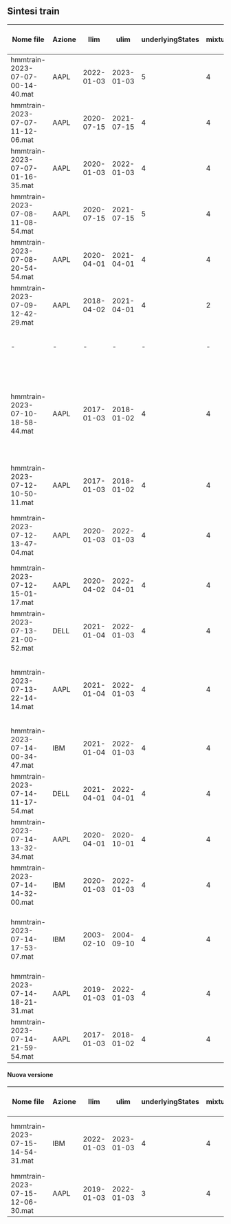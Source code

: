 ## Sintesi train
| Nome file | Azione | llim | ulim | underlyingStates | mixturesNumber | latency | Dynamic Edges |inizio predizione | prediction length | % predizioni | % predizioni corrette | MAPE | note |
|---|---|---|---|---|---|---|---|---|---|---|---|---|---|
| hmmtrain-2023-07-07-00-14-40.mat | AAPL | 2022-01-03 | 2023-01-03   | 5 | 4 | 10 | 0 |2023-01-03| 101| 88%| 56% |1.52%| mi ricordavo fosse 100% prediction ma evidentemente mi sbagliavo...|
| hmmtrain-2023-07-07-11-12-06.mat | AAPL | 2020-07-15 | 2021-07-15   | 4 | 4 | 10 | 0 ||||| 1.39%| Length 491, 72.10% valide|
| hmmtrain-2023-07-07-01-16-35.mat | AAPL | 2020-01-03 | 2022-01-03 | 4 | 4 | 10 | 0 | 2022-01-03 |101|64%|49%|1.89%|Fa schifo|
|hmmtrain-2023-07-08-11-08-54.mat| AAPL | 2020-07-15 | 2021-07-15 | 5| 4| 10| 0 | 2022-01-03|101|53.48%|58.49%|1.89%|non converge|
|hmmtrain-2023-07-08-20-54-54.mat| AAPL | 2020-04-01|2021-04-01|4|4|10| 0 |2022-01-03|360|65.14%|53.51%|1.86%| da qui in poi le formule sono corrette|
|hmmtrain-2023-07-09-12-42-29.mat| AAPL |2018-04-02|2021-04-01|4|2|10| 0 |2022-01-03|350|80%|57.86%|1.69|finestra che va di 10 in 10 con orizzonte di 3 anni
|-|-|-|-|-|-|-|-|2023-01-03|101|88.12%|60.67%|1.12%|stesso modello predizioni diverse
|hmmtrain-2023-07-10-18-58-44.mat| AAPL |2017-01-03|2018-01-02|4|4|10| 0 |2023-01-03|101|59.41%|39.00%|0.89%|risultato molto buono, è stato addestrato nel bull market degli anni prima del covid e testato dal 2023 in poi. Non è andato a convergenza!
|hmmtrain-2023-07-12-10-50-11.mat| AAPL |2017-01-03|2018-01-02|4|4|10| 0 |2023-01-03|101|59.41%|5.00%|0.95%|Per qualche motivo è andato malissimo
|hmmtrain-2023-07-12-13-47-04.mat| AAPL |2020-01-03|2022-01-03|4|4|5| 0 |2023-01-03|101|92.08%|58.06%|1.22%|Ottimi risultati ma rendimento simulazione un pò scadente
|hmmtrain-2023-07-12-15-01-17.mat| AAPL |2020-04-02|2022-04-01|4|4|10| 0 |2023-01-03|101|50.50%|62.75%|1.20%|50% delle previsioni non mi piace|
|hmmtrain-2023-07-13-21-00-52.mat|DELL|2021-01-04|2022-01-03|4|4|10|1|2022-04-08|300|51.00%|53.59%|1.45%|:\( |
|hmmtrain-2023-07-13-22-14-14.mat|AAPL|2021-01-04|2022-01-03|4|4|10|0|2022-04-08|300|54.33%|25.77%|1.23%| % corrette pessima ma mape basso, l'investimento fa rendimento 0 a causa dei tantissimi errori
|hmmtrain-2023-07-14-00-34-47.mat|IBM|2021-01-04|2022-01-03|4|4|10|1|2022-04-08|300|91.00%|49.08%|1.08%|peccato
|hmmtrain-2023-07-14-11-17-54.mat|DELL|2021-04-01|2022-04-01|4|4|10|1|2023-01-03|101|59.41%|53.33%|1.49%| simulazione investimento non buona BASTA CON DELL PER ME
|hmmtrain-2023-07-14-13-32-34.mat|AAPL|2020-04-01|2020-10-01|4|4|10|0|2023-01-03|120|50.83%|68.85%|1.26%|
|hmmtrain-2023-07-14-14-32-00.mat|IBM|2020-01-03|2022-01-03|4|4|10|1|2023-01-03|130|100.00%|51.54%|0.86%|compra sempre :(
|hmmtrain-2023-07-14-17-53-07.mat|IBM|2003-02-10|2004-09-10|4|4|10|1|2004-10-13|100|100.00%|62.00%|0.68%|TRAIN PAPER IBM - ma compra sempre sto deficiente - dynamic edges scemo
|hmmtrain-2023-07-14-18-21-31.mat|AAPL|2019-01-03|2022-01-03|4|4|10|1|2023-01-03|101|86.14%|41.38%|0.93%| 
|hmmtrain-2023-07-14-21-59-54.mat|AAPL|2017-01-03|2018-01-02|4|4|10|1|2023-01-03|101|89.11%|70.00%|0.90%|
#### Nuova versione
| Nome file | Azione | llim | ulim | underlyingStates | mixturesNumber | latency | Dynamic Edges |inizio predizione | prediction length | % predizioni | % predizioni corrette | MAPE | note |
|---|---|---|---|---|---|---|---|---|---|---|---|---|---|
|hmmtrain-2023-07-15-14-54-31.mat|IBM|2022-01-03|2023-01-03|4|4|10|1|2023-01-03|131|61.83%|40.74%|1.18%| non mi piace ma compra e vende coerentemente con le previsioni 
|hmmtrain-2023-07-15-12-06-30.mat|AAPL|2019-01-03|2022-01-03|3|4|10|0|2023-01-03|124|79.03%|45.92%|1.08%|basse predizioni corrette ma buon MAPE
